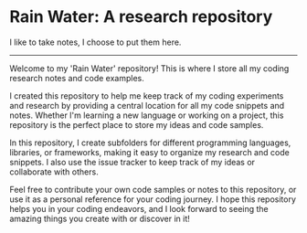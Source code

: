 # Rain Water: A research repository

I like to take notes, I choose to put them here.

- - -

Welcome to my 'Rain Water' repository! This is where I store all my coding research notes and code examples.

I created this repository to help me keep track of my coding experiments and research by providing a central location for all my code snippets and notes. Whether I'm learning a new language or working on a project, this repository is the perfect place to store my ideas and code samples.

In this repository, I create subfolders for different programming languages, libraries, or frameworks, making it easy to organize my research and code snippets. I also use the issue tracker to keep track of my ideas or collaborate with others.

Feel free to contribute your own code samples or notes to this repository, or use it as a personal reference for your coding journey. I hope this repository helps you in your coding endeavors, and I look forward to seeing the amazing things you create with or discover in it!
